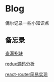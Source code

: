 # Blog
偶尔记录一些小知识点

## 备忘录
[查漏补缺](https://github.com/AdwardZheng/Blog/blob/master/notes/js%E6%8B%BE%E9%81%97.md)

[redux源码分析](https://github.com/AdwardZheng/Blog/blob/master/notes/redux%E6%BA%90%E7%A0%81%E5%88%86%E6%9E%90%E5%8F%8A%E7%AE%80%E6%98%93%E5%AE%9E%E7%8E%B0/redux%E6%BA%90%E7%A0%81%E5%88%86%E6%9E%90.md)

[react-router简易实现](https://github.com/AdwardZheng/Simple-React-Router)
